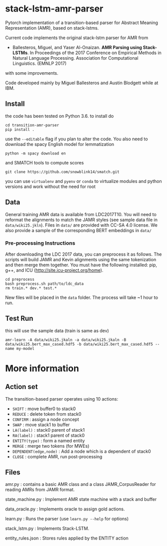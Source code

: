 # stack-lstm-amr-parser

Pytorch implementation of a transition-based parser for Abstract Meaning Representation (AMR), based on stack-lstms. 

Current code implements the original stack-lstm parser for AMR from

- Ballesteros, Miguel, and Yaser Al-Onaizan. **AMR Parsing using Stack-LSTMs**. In Proceedings of the 2017 Conference on Empirical Methods in Natural Language Processing. Association for Computational Linguistics. (EMNLP 2017)

with some improvements.

Code developed mainly by Miguel Ballesteros and Austin Blodgett while at IBM.

## Install

the code has been tested on Python 3.6. to install do

    cd transition-amr-parser
    pip install .

use the `--editable` flag if you plan to alter the code. You also need to
download the spacy English model for lemmatization

    python -m spacy download en

and SMATCH tools to compute scores

    git clone https://github.com/snowblink14/smatch.git

you can use `virtualenv` and `pyenv` or `conda` to virtualize modules and
python versions and work without the need for root

## Data

General training AMR data is available from LDC2017T10. You will need to
reformat the alignments to match the JAMR styles (see sample data file in
`data/wiki25.jkln`). Files in `data/` are provided with CC-SA 4.0 license. We
also provide a sample of the corresponding BERT embeddings in `data/`

### Pre-processing Instructions
After downloading the LDC 2017 data, you can preprocess it as follows. The
scripts will build JAMR and Kevin alignments using the same tokenization and
then merge them together. You must have the following installed: pip, g++, and
ICU (http://site.icu-project.org/home).

```
cd preprocess
bash preprocess.sh path/to/ldc_data
rm train.* dev.* test.*
```
New files will be placed in the `data` folder. The process will take ~1 hour to run.

## Test Run

this will use the sample data (train is same as dev)

```
amr-learn -A data/wiki25.jkaln -a data/wiki25.jkaln -B data/wiki25.bert_max_cased.hdf5 -b data/wiki25.bert_max_cased.hdf5 --name my-model
```

# More information

## Action set

The transition-based parser operates using 10 actions:
  - `SHIFT` : move buffer0 to stack0
  - `REDUCE` : delete token from stack0
  - `CONFIRM` : assign a node concept
  - `SWAP` : move stack1 to buffer
  - `LA(label)` : stack0 parent of stack1
  - `RA(label)` : stack1 parent of stack0
  - `ENTITY(type)` : form a named entity
  - `MERGE` : merge two tokens (for MWEs)
  - `DEPENDENT(edge,node)` : Add a node which is a dependent of stack0
  - `CLOSE` : complete AMR, run post-processing
  
## Files

amr.py : contains a basic AMR class and a class JAMR_CorpusReader for reading AMRs from JAMR format.
  
state_machine.py : Implement AMR state machine with a stack and buffer 

data_oracle.py : Implements oracle to assign gold actions.

learn.py : Runs the parser (use `learn.py --help` for options)

stack_lstm.py : Implements Stack-LSTM. 

entity_rules.json : Stores rules applied by the ENTITY action 
